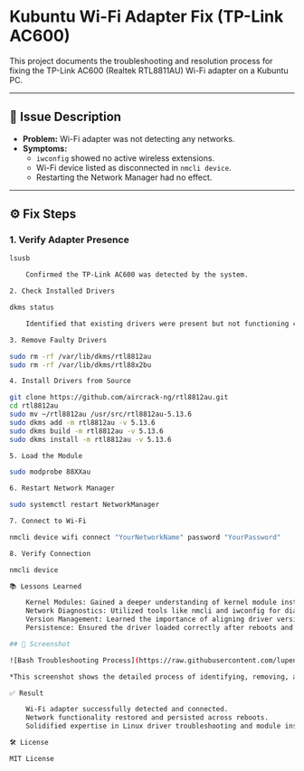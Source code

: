 # Kubuntu Wi-Fi Adapter Fix (TP-Link AC600)

This project documents the troubleshooting and resolution process for fixing the TP-Link AC600 (Realtek RTL8811AU) Wi-Fi adapter on a Kubuntu PC.

---

## 🚨 Issue Description

- **Problem:** Wi-Fi adapter was not detecting any networks.
- **Symptoms:**
  - `iwconfig` showed no active wireless extensions.
  - Wi-Fi device listed as disconnected in `nmcli device`.
  - Restarting the Network Manager had no effect.

---

## ⚙️ Fix Steps

### 1. Verify Adapter Presence

```bash
lsusb

    Confirmed the TP-Link AC600 was detected by the system.

2. Check Installed Drivers

dkms status

    Identified that existing drivers were present but not functioning correctly.

3. Remove Faulty Drivers

sudo rm -rf /var/lib/dkms/rtl8812au
sudo rm -rf /var/lib/dkms/rtl88x2bu

4. Install Drivers from Source

git clone https://github.com/aircrack-ng/rtl8812au.git
cd rtl8812au
sudo mv ~/rtl8812au /usr/src/rtl8812au-5.13.6
sudo dkms add -m rtl8812au -v 5.13.6
sudo dkms build -m rtl8812au -v 5.13.6
sudo dkms install -m rtl8812au -v 5.13.6

5. Load the Module

sudo modprobe 88XXau

6. Restart Network Manager

sudo systemctl restart NetworkManager

7. Connect to Wi-Fi

nmcli device wifi connect "YourNetworkName" password "YourPassword"

8. Verify Connection

nmcli device

📚 Lessons Learned

    Kernel Modules: Gained a deeper understanding of kernel module installation and troubleshooting with DKMS.
    Network Diagnostics: Utilized tools like nmcli and iwconfig for diagnosing network issues.
    Version Management: Learned the importance of aligning driver versions with Linux kernel versions.
    Persistence: Ensured the driver loaded correctly after reboots and was persistent across sessions.

## 📸 Screenshot

![Bash Troubleshooting Process](https://raw.githubusercontent.com/lupenox/kubuntu-wifi-fix/main/SC_Bash_CL.png)

*This screenshot shows the detailed process of identifying, removing, and reinstalling drivers to restore Wi-Fi functionality.*

✅ Result

    Wi-Fi adapter successfully detected and connected.
    Network functionality restored and persisted across reboots.
    Solidified expertise in Linux driver troubleshooting and module installation.

🛠️ License

MIT License

